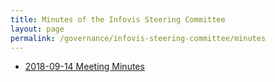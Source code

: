 ```yaml
---
title: Minutes of the Infovis Steering Committee
layout: page
permalink: /governance/infovis-steering-committee/minutes
---
```


* [2018-09-14 Meeting Minutes](2018-09-14-infovis-sc-minutes.pdf)

